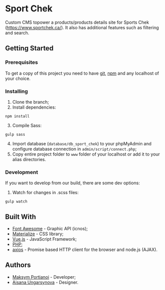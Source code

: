 # Sport Chek

Сustom CMS topower a products/products details site for Sports Chek (https://www.sportchek.ca/). 
It also has additional features such as filtering and search.

## Getting Started

### Prerequisites

To get a copy of this project you need to have [git](https://git-scm.com/downloads), [npm](https://www.npmjs.com/get-npm) and any localhost of your choice.

### Installing

1. Clone the branch;
2. Install dependencies:
```
npm install
```
3. Compile Sass:
```
gulp sass
```
4. Import database (`database/db_sport_chek`) to your phpMyAdmin and configure database connection in `admin/script/connect.php`;
5. Copy entire project folder to `www` folder of your localhost or add it to your alias directories. 

### Development

If you want to develop from our build, there are some dev options:

1. Watch for changes in .scss files:
```
gulp watch
```

## Built With

* [Font Awesome](https://fontawesome.com/) - Graphic API (icnos);
* [Materialize](https://materializecss.com/) - CSS library;
* [Vue.js](https://vuejs.org/) - JavaScript Framework;
* [PHP](https://www.php.net/);
* [axios](https://www.npmjs.com/package/axios) - Promise based HTTP client for the browser and node.js (AJAX).

## Authors

* [Maksym Portianoi](https://github.com/portikM) - Developer;
* [Aisana Ungarsynova](https://github.com/aungarsynova) - Designer.
